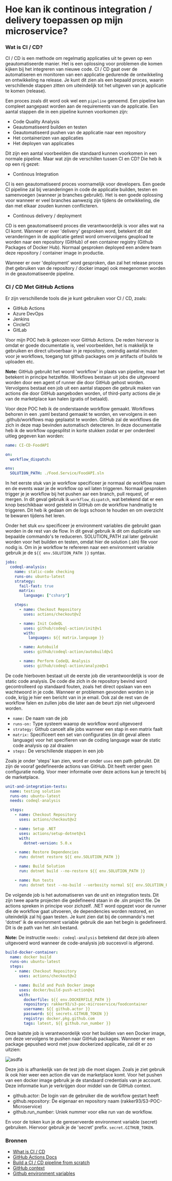 # Hoe kan ik continous integration / delivery toepassen op mijn microservice?

### Wat is CI / CD?

CI / CD is een methode om regelmatig applicaties uit te geven op een geautomatiseerde manier. Het is een oplossing voor problemen die komen kijken bij het integreren van nieuwe code. CI / CD gaat over de automatiseren en monitoren van een applicatie gedurende de ontwikkeling en ontwikkeling na release. Je kunt dit zien als een bepaald proces, waarin verschillende stappen zitten om uiteindelijk tot het uitgeven van je applicatie te komen (release).

Een proces zoals dit word ook wel een `pipeline` genoemd. Een pipeline kan compleet aangepast worden aan de requirements van de applicatie. Een aantal stappen die in een pipeline kunnen voorkomen zijn:

- Code Quality Analysis
- Geautomatiseerd builden en testen
- Geautomatiseerd pushen van de applicatie naar een repository
- Het containerizen van applicaties
- Het deployen van applicaties

Dit zijn een aantal voorbeelden die standaard kunnen voorkomen in een normale pipeline. Maar wat zijn de verschillen tussen CI en CD? Die heb ik op een rij gezet:

- Continous Integration

CI is een geautomatiseerd proces voornamelijk voor developers. Een goede CI pipeline zal bij veranderingen in code de applicatie builden, testen en samenvoegen (wanneer je branches gebruikt). Het is een goede oplossing voor wanneer er veel branches aanwezig zijn tijdens de ontwikkeling, die dan met elkaar zouden kunnen conflicteren.

- Continous delivery / deployment

CD is een geautomatiseerd proces die verantwoordelijk is voor alles wat na CI komt. Wanneer er over 'delivery' gesproken word, betekent dit dat veranderingen in de applicatie getest word omvervolgens geupload te worden naar een repository (GitHub) of een container registry (Github Packages of Docker Hub). Normaal gesproken deployed een andere team deze repository / container image in productie.

Wanneer er over 'deployment' word gesproken, dan zal het release proces (het gebruiken van de repository / docker image) ook meegenomen worden in de geautomatiseerde pipeline.

### CI / CD Met GitHub Actions

Er zijn verschillende tools die je kunt gebruiken voor CI / CD, zoals:

- GitHub Actions
- Azure DevOps
- Jenkins
- CircleCI
- GitLab

Voor mijn POC heb ik gekozen voor GitHub Actions. De reden hiervoor is omdat er goede documentatie is, veel voorbeelden, het is makkelijk te gebruiken en direct uitvoerbaar in je repository, oneindig aantal minuten voor je workflows, toegang tot github packages om je artifacts of builds te uploaden etc.

**Note:** GitHub gebruikt het woord 'workflow' in plaats van pipeline, maar het betekent in principe hetzelfde. Workflows bestaan uit jobs die uitgevoerd worden door een agent of runner die door GitHub gehost worden. Vervolgens bestaat een job uit een aantal stappen die gebruik maken van actions die door GitHub aangeboden worden, of third-party actions die je van de marketplace kan halen (gratis of betaald).

Voor deze POC heb ik de onderstaande workflow gemaakt. Workflows behoren in een .yaml bestand gemaakt te worden, en vervolgens in een .github/workflows map geplaatst te worden. GitHub zal de workflows die zich in deze map bevinden automatisch detecteren. In deze documentatie heb ik de workflow opgesplitst in korte stukken zodat er per onderdeel uitleg gegeven kan worden:

```yaml
name: CI-CD-FoodAPI

on:
  workflow_dispatch:

env:
  SOLUTION_PATH: ./Food.Service/FoodAPI.sln
```

In het eerste stuk van je workflow specificeer je normaal de workflow naam en de events waar je de workflow op wil laten triggeren. Normaal gesproken trigger je je workflow bij het pushen aar een branch, pull request, of mergen. In dit geval gebruik ik `workflow_dispatch`, wat betekend dat er een knop beschikbaar word gesteld in GitHub om de workflow handmatig te triggeren. Dit heb ik gedaan om de logs schoon te houden en om overzicht te bewaren tijdens het leren.

Onder het stuk `env` specificeer je environment variables die gebruikt gaan worden in de rest van de flow. In dit geval gebruik ik dit om duplicatie van bepaalde commando's te reduceren. SOLUTION_PATH zal later gebruikt worden voor het builden en testen, omdat hier de solution (.sln) file voor nodig is. Om in je workflow te refereren naar een environment variable gebruik je de `${{ env.SOLUTION_PATH }}` syntax.

```yaml
jobs:
  codeql-analysis:
    name: static-code checking
    runs-on: ubuntu-latest
    strategy:
      fail-fast: true
      matrix:
        language: ["csharp"]

    steps:
      - name: Checkout Repository
        uses: actions/checkout@v2

      - name: Init CodeQL
        uses: github/codeql-action/init@v1
        with:
          languages: ${{ matrix.language }}

      - name: Autobuild
        uses: github/codeql-action/autobuild@v1

      - name: Perform CodeQL Analysis
        uses: github/codeql-action/analyze@v1
```

De code hierboven bestaat uit de eerste job die verantwoordelijk is voor de static code analysis. De code die zich in de repository bevind word gecontrolleerd op standaard fouten, zoals het direct opslaan van een wachtwoord in je code. Wanneer er problemen gevonden worden in je code, krijg je hier een bericht van in je email. Ook zal de rest van de workflow falen en zullen jobs die later aan de beurt zijn niet uitgevoerd worden.

- `name:` De naam van de job
- `runs-on:` Type systeem waarop de workflow word uitgevoerd
- `strategy:` Github cancelt alle jobs wanneer een stap in een matrix faalt
- `matrix:` Specificeert een set van configuraties (in dit geval alleen language) voor het specifieren van de coding language waar de static code analysis op zal draaien
- `steps:` De verschillende stappen in een job

Zoals je onder 'steps' kan zien, word er onder `uses` een path gebruikt. Dit zijn de vooraf gedefineerde actions van GitHub. Dit heeft verder geen configuratie nodig. Voor meer informatie over deze actions kun je terecht bij de marketplace.

```yaml
unit-and-integration-tests:
  name: testing solution
  runs-on: ubuntu-latest
  needs: codeql-analysis

  steps:
    - name: Checkout Repository
      uses: actions/checkout@v2

    - name: Setup .NET
      uses: actions/setup-dotnet@v1
      with:
        dotnet-version: 5.0.x

    - name: Restore Dependencies
      run: dotnet restore ${{ env.SOLUTION_PATH }}

    - name: Build Solution
      run: dotnet build --no-restore ${{ env.SOLUTION_PATH }}

    - name: Run tests
      run: dotnet test --no-build --verbosity normal ${{ env.SOLUTION_PATH }}
```

De volgende job is het automatiseren van de unit en integration tests. Dit zijn twee aparte projecten die gedefineerd staan in de .sln project file. De actions spreken in principe voor zichzelf. .NET word opgezet voor de runner die de workflow gaat uitvoeren, de dependencies worden restored, en uiteindelijk zal hij gaan testen. Je kunt zien dat bij de commando's met 'dotnet' ik de environment variable gebruik die aan het begin is gedefineerd. Dit is de path van het .sln bestand.

**Note:** De instructie `needs: codeql-analysis` betekend dat deze job alleen uitgevoerd word wanneer de code-analysis job succesvol is afgerond.

```yaml
build-docker-container:
  name: docker build
  runs-on: ubuntu-latest
  steps:
    - name: Checkout Repository
      uses: actions/checkout@v2

    - name: Build and Push Docker image
      uses: docker/build-push-action@v1
      with:
        dockerfile: ${{ env.DOCKERFILE_PATH }}
        repository: rakker93/s3-poc-microservice/foodcontainer
        username: ${{ github.actor }}
        password: ${{ secrets.GITHUB_TOKEN }}
        registry: docker.pkg.github.com
        tags: latest, ${{ github.run_number }}
```

Deze laatste job is verantwoordelijk voor het builden van een Docker image, om deze vervolgens te pushen naar GitHub packages. Wanneer er een package gepushed word met jouw dockerized applicatie, zal dit er zo uitzien:

![asdfa](https://user-images.githubusercontent.com/60918040/114735597-a31fb300-9d45-11eb-8ac3-aac1c0f1abaf.png)

Deze job is afhankelijk van de test job die moet slagen. Zoals je ziet gebruik ik ook hier weer een action die van de marketplace komt. Voor het pushen van een docker image gebruik je de standaard credentials van je account. Deze informatie kun je verkrijgen door middel van de GitHub context.

- github.actor: De login van de gebruiker die de workflow gestart heeft
- github.repository: De eigenaar en repository naam (rakker93/S3-POC-Microservice)
- github.run_number: Uniek nummer voor elke run van de workflow.

En voor de token kun je de gereserveerde environment variable (secret) gebruiken. Hiervoor gebruik je de 'secret' prefix. `secret.GITHUB_TOKEN`.

### Bronnen

- [What is CI / CD](https://www.redhat.com/en/topics/devops/what-is-ci-cd)
- [GitHub Actions Docs](https://docs.github.com/en/actions/learn-github-actions)
- [Build a CI / CD pipeline from scratch](https://www.youtube.com/watch?v=br48WIwhk2o)
- [GitHub context](https://docs.github.com/en/actions/reference/context-and-expression-syntax-for-github-actions#contexts)
- [Github environment variables](https://docs.github.com/en/actions/reference/environment-variables)
